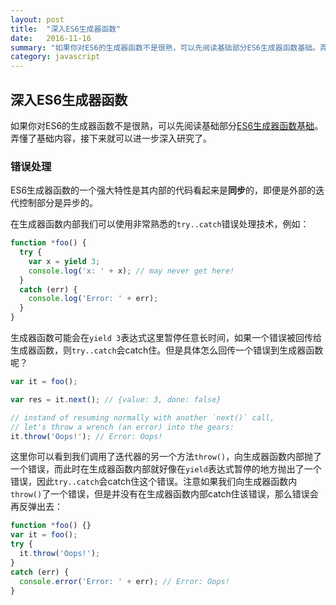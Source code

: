 ```yaml
---
layout: post
title:  "深入ES6生成器函数"
date:   2016-11-16
summary: "如果你对ES6的生成器函数不是很熟，可以先阅读基础部分ES6生成器函数基础。弄懂了基础内容，接下来就可以进一步深入研究了。"
category: javascript
---
```


## 深入ES6生成器函数

如果你对ES6的生成器函数不是很熟，可以先阅读基础部分[ES6生成器函数基础](https://iamswf.github.io/javascript/2016/11/16/es6-generators.html)。弄懂了基础内容，接下来就可以进一步深入研究了。

### 错误处理

ES6生成器函数的一个强大特性是其内部的代码看起来是**同步**的，即便是外部的迭代控制部分是异步的。

在生成器函数内部我们可以使用非常熟悉的`try..catch`错误处理技术，例如：

```javascript
function *foo() {
  try {
    var x = yield 3;
    console.log('x: ' + x); // may never get here!
  }
  catch (err) {
    console.log('Error: ' + err);
  }
}
```

生成器函数可能会在`yield 3`表达式这里暂停任意长时间，如果一个错误被回传给生成器函数，则`try..catch`会catch住。但是具体怎么回传一个错误到生成器函数呢？

```javascript
var it = foo();

var res = it.next(); // {value: 3, done: false}

// instand of resuming normally with another `next()` call,
// let's throw a wrench (an error) into the gears:
it.throw('Oops!'); // Error: Oops!
```

这里你可以看到我们调用了迭代器的另一个方法`throw()`，向生成器函数内部抛了一个错误，而此时在生成器函数内部就好像在`yield`表达式暂停的地方抛出了一个错误，因此`try..catch`会catch住这个错误。注意如果我们向生成器函数内`throw()`了一个错误，但是并没有在生成器函数内部catch住该错误，那么错误会再反弹出去：

```javascript
function *foo() {}
var it = foo();
try {
  it.throw('Oops!');
}
catch (err) {
  console.error('Error: ' + err); // Error: Oops!
}
```

















